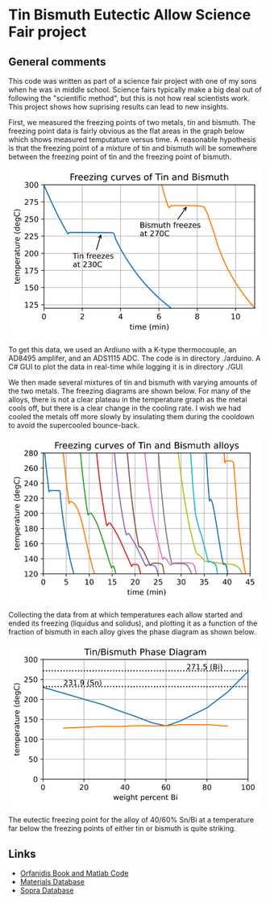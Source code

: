 # Tin Bismuth Eutectic Allow Science Fair project

## General comments

This code was written as part of a science fair project with one of my sons when he was in middle school. Science fairs typically make a big deal out of following the "scientific method", but this is not how real scientists work. This project shows how suprising results can lead to new insights.

First, we measured the freezing points of two metals, tin and bismuth. The freezing point data is fairly obvious as the flat areas in the graph below which shows measured temputature versus time. A reasonable hypothesis is that the freezing point of a mixture of tin and bismuth will be somewhere between the freezing point of tin and the freezing point of bismuth.

[<img src="./media/freezingSnBi.svg" width="500">]()

To get this data, we used an Ardiuno with a K-type thermocouple, an AD8495 amplifer, and an ADS1115 ADC. The code is in directory ./arduino. A C# GUI to plot the data in real-time while logging it is in directory ./GUI

We then made several mixtures of tin and bismuth with varying amounts of the two metals. The freezing diagrams are shown below. For many of the alloys, there is not a clear plateau in the temperature graph as the metal cools off, but there is a clear change in the cooling rate. I wish we had cooled the metals off more slowly by insulating them during the cooldown to avoid the supercooled bounce-back.

[<img src="./media/freezingSnBiAll.svg" width="500">]()

Collecting the data from at which temperatures each allow started and ended its freezing (liquidus and solidus), and plotting it as a function of the fraction of bismuth in each alloy gives the phase diagram as shown below. 

[<img src="./media/phaseSnBi.svg" width="500">]()

The eutectic freezing point for the alloy of 40/60% Sn/Bi at a temperature far below the freezing points of either tin or bismuth is quite striking.

## Links

- [Orfanidis Book and Matlab Code](http://www.ece.rutgers.edu/~orfanidi/ewa)
- [Materials Database](https://refractiveindex.info/)
- [Sopra Database](http://www.sspectra.com/sopra.html)

